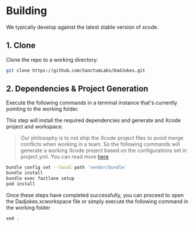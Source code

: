 # Building

We typically develop against the latest stable version of xcode.

## 1. Clone
Clone the repo to a working directory:

```bash
git clone https://github.com/SanctumLabs/DadJokes.git
```
## 2. Dependencies & Project Generation
Execute the following commands in a terminal instance that's currently pointing to the working folder. 

This step will install the required dependencies and generate and Xcode project and workspace. 

> Our philosophy is to not ship the Xcode project files to avoid merge conflicts when working in a team. So the following commands will generate a working Xcode project based on the configurations set in project.yml. You can read more [here](https://github.com/yonaskolb/XcodeGen)


```bash
bundle config set --local path 'vendor/bundle'
bundle install
bundle exec fastlane setup
pod install 
```

Once these steps have completed successfully, you can proceed to open the Dadjokes.xcworkspace file or simply execute the following command in the working folder
```bash
xed . 
 ```